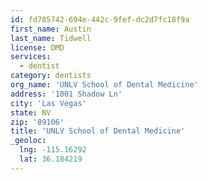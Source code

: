```yaml
---
id: fd785742-694e-442c-9fef-dc2d7fc18f9a
first_name: Austin
last_name: Tidwell
license: DMD
services:
  - dentist
category: dentists
org_name: 'UNLV School of Dental Medicine'
address: '1001 Shadow Ln'
city: 'Las Vegas'
state: NV
zip: '89106'
title: 'UNLV School of Dental Medicine'
_geoloc:
  lng: -115.16292
  lat: 36.184219
---
```

